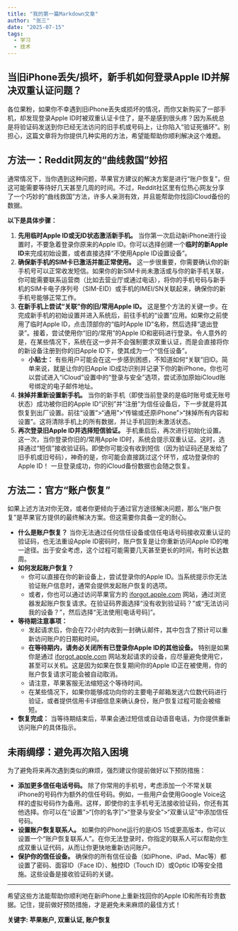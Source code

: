 ```yaml
---
title: "我的第一篇Markdown文章"
author: "张三"
date: "2025-07-15"
tags:
  - 学习
  - 技术
---
```



## 当旧iPhone丢失/损坏，新手机如何登录Apple ID并解决双重认证问题？

各位果粉，如果你不幸遇到旧iPhone丢失或损坏的情况，而你又新购买了一部手机，却发现登录Apple ID时被双重认证卡住了，是不是感到很头疼？因为系统总是将验证码发送到你已经无法访问的旧手机或号码上，让你陷入“验证死循环”。别担心，这篇文章将为你提供几种实用的方法，希望能帮助你顺利解决这个难题。

## 方法一：Reddit网友的“曲线救国”妙招

通常情况下，当你遇到这种问题，苹果官方建议的解决方案是进行“账户恢复”，但这可能需要等待好几天甚至几周的时间。不过，Reddit社区里有位热心网友分享了一个巧妙的“曲线救国”方法，许多人亲测有效，并且能帮助你找回iCloud备份的数据。

**以下是具体步骤：**

1.  **先用临时Apple ID或无ID状态激活新手机。** 当你第一次启动新iPhone进行设置时，不要急着登录你原来的Apple ID。你可以选择创建一个**临时的新Apple ID**来完成初始设置，或者直接选择“不使用Apple ID设置设备”。
2.  **确保新手机的SIM卡已激活并能正常使用。** 这一步很重要，你需要确认你的新手机号可以正常收发短信。如果你的新SIM卡尚未激活或与你的新手机关联，你可能需要联系运营商（比如去营业厅或通过电话），将你的手机号码与新手机的SIM卡电子序列号（SIM-EID）或手机的IMEI/SN关联起来，确保你的新手机号能够正常工作。
3.  **在新手机上尝试“关联”你的旧/常用Apple ID。** 这是整个方法的关键一步。在完成新手机的初始设置并进入系统后，前往手机的“设置”应用。如果你之前使用了临时Apple ID，点击顶部你的“临时Apple ID”名称，然后选择“退出登录”。接着，尝试使用你“旧的/常用”的Apple ID和密码进行登录。令人意外的是，在某些情况下，系统在这一步并不会强制要求双重认证，而是会直接将你的新设备注册到你的旧Apple ID下，使其成为一个“信任设备”。
    -   **小贴士：** 有些用户可能会在这一步感到困惑，不知道如何“关联”旧ID。简单来说，就是让你的旧Apple ID成功识别并记录下你的新iPhone。你也可以尝试进入“iCloud”设置中的“登录与安全”选项，尝试添加原始iCloud账号绑定的电子邮件地址。
4.  **抹掉并重新设置新手机。** 当你的新手机（即使当前登录的是临时账号或无账号状态）成功被你旧的Apple ID“识别”并“注册”为信任设备后，下一步就是将其恢复到出厂设置。前往“设置”>“通用”>“传输或还原iPhone”>“抹掉所有内容和设置”。这将清除手机上的所有数据，并让手机回到未激活状态。
5.  **再次登录旧Apple ID并选择短信验证。** 手机重启后，再次进行初始化设置。这一次，当你登录你旧的/常用Apple ID时，系统会提示双重认证。这时，选择通过“短信”接收验证码。即使你可能没有收到短信（因为验证码还是发给了旧手机或旧号码），神奇的是，你可能会直接跳过这个环节，成功登录你的Apple ID！ 一旦登录成功，你的iCloud备份数据也会随之恢复。

## 方法二：官方“账户恢复”

如果上述方法对你无效，或者你更倾向于通过官方途径解决问题，那么“账户恢复”是苹果官方提供的最终解决方案。但这需要你具备一定的耐心。

-   **什么是账户恢复？** 当你无法通过任何信任设备或信任电话号码接收双重认证的验证码，也无法重设Apple ID密码时，账户恢复是让你重新访问Apple ID的唯一途径。出于安全考虑，这个过程可能需要几天甚至更长的时间，有时长达数周。
-   **如何发起账户恢复？**
    -   你可以直接在你的新设备上，尝试登录你的Apple ID。当系统提示你无法验证账户信息时，通常会提供发起账户恢复的选项。
    -   或者，你也可以通过访问苹果官方的 [iforgot.apple.com](https://iforgot.apple.com/) 网站，通过浏览器发起账户恢复请求。在验证码界面选择“没有收到验证码？”或“无法访问我的设备？”，然后选择“无法使用[电话号码]”。
-   **等待期注意事项：**
    -   发起请求后，你会在72小时内收到一封确认邮件，其中包含了预计可以重新访问账户的日期和时间。
    -   **在等待期内，请务必关闭所有已登录你Apple ID的其他设备。** 特别是如果你是通过 [iforgot.apple.com](https://iforgot.apple.com/) 网站发起请求的设备，应尽量避免使用它，甚至可以关机。这是因为如果在恢复期间你的Apple ID正在被使用，你的账户恢复请求可能会被自动取消。
    -   请注意，苹果客服无法缩短这个等待时间。
    -   在某些情况下，如果你能够成功向你的主要电子邮箱发送六位数代码进行验证，或者提供信用卡详细信息来确认身份，账户恢复过程可能会被缩短。
-   **恢复完成：** 当等待期结束后，苹果会通过短信或自动语音电话，为你提供重新访问账户的具体指示。

## 未雨绸缪：避免再次陷入困境

为了避免将来再次遇到类似的麻烦，强烈建议你提前做好以下预防措施：

-   **添加更多信任电话号码。** 除了你常用的手机号，考虑添加一个不常关联iPhone的号码作为额外的信任号码。例如，一些用户会使用Google Voice这样的虚拟号码作为备用。这样，即使你的主手机号无法接收验证码，你还有其他选择。你可以在“设置”>“[你的名字]”>“登录与安全”>“双重认证”中添加信任号码。
-   **设置账户恢复联系人。** 如果你的iPhone运行的是iOS 15或更高版本，你可以设置一个“账户恢复联系人”。在你无法登录时，你指定的联系人可以帮助你生成双重认证代码，从而让你更快地重新访问账户。
-   **保护你的信任设备。** 确保你的所有信任设备（如iPhone、iPad、Mac等）都设置了密码、面容ID（Face ID）、触控ID（Touch ID）或Optic ID等安全措施。这些设备是接收验证码的关键。

----------

希望这些方法能帮助你顺利地在新iPhone上重新找回你的Apple ID和所有珍贵数据。记住，提前做好预防措施，才是避免未来麻烦的最佳方式！

**关键字: 苹果账户, 双重认证, 账户恢复**